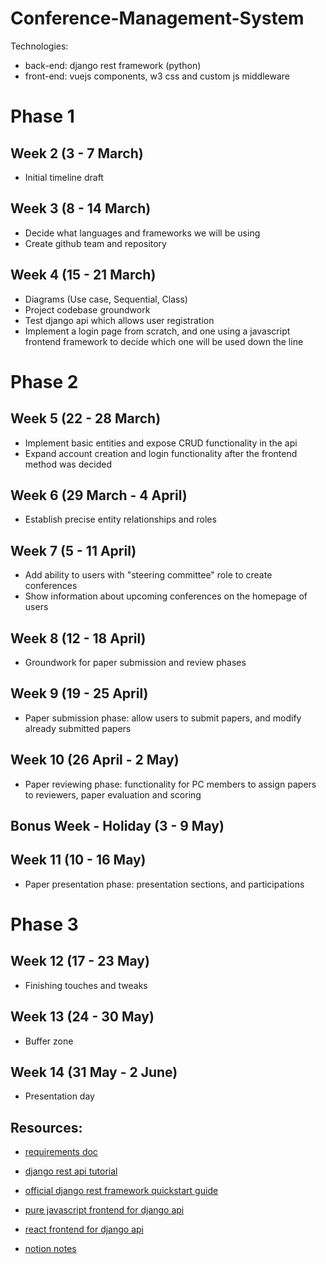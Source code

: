 # Conference-Management-System

Technologies:
- back-end: django rest framework (python)
- front-end: vuejs components, w3 css and custom js middleware

# Phase 1

## Week 2 (3 - 7 March)

- Initial timeline draft

## Week 3 (8 - 14 March)

- Decide what languages and frameworks we will be using
- Create github team and repository

## Week 4 (15 - 21 March)

- Diagrams (Use case, Sequential, Class)
- Project codebase groundwork
- Test django api which allows user registration
- Implement a login page from scratch, and one using a javascript frontend framework to decide which one will be used down the line

# Phase 2

## Week 5 (22 - 28 March)

- Implement basic entities and expose CRUD functionality in the api
- Expand account creation and login functionality after the frontend method was decided

## Week 6 (29 March - 4 April)

- Establish precise entity relationships and roles

## Week 7 (5 - 11 April)

- Add ability to users with "steering committee" role to create conferences
- Show information about upcoming conferences on the homepage of users

## Week 8 (12 - 18 April)

- Groundwork for paper submission and review phases

## Week 9 (19 - 25 April)

- Paper submission phase: allow users to submit papers, and modify already submitted papers

## Week 10 (26 April - 2 May)

- Paper reviewing phase: functionality for PC members to assign papers to reviewers, paper evaluation and scoring

## Bonus Week - Holiday (3 - 9 May)

## Week 11 (10 - 16 May)

- Paper presentation phase: presentation sections, and participations

# Phase 3

## Week 12 (17 - 23 May)

- Finishing touches and tweaks

## Week 13 (24 - 30 May)

- Buffer zone

## Week 14 (31 May - 2 June)

- Presentation day


## Resources:

-  [requirements doc](https://docs.google.com/document/d/1oocABvyyRGqiIhmiibSZqwiC-F6a6vCrGZmE_95AoAA/edit?usp=drivesdk)

- [django rest api tutorial](https://www.youtube.com/watch?v=B38aDwUpcFc)

- [official django rest framework quickstart guide](https://www.django-rest-framework.org/tutorial/quickstart/)

- [pure javascript frontend for django api](https://www.youtube.com/watch?v=hISSGMafzvU)

- [react frontend for django api](https://www.youtube.com/watch?v=W9BjUoot2Eo)

- [notion notes](https://www.notion.so/Conference-Management-System-5444e431f8ca44c58507c6f6da4efb47)